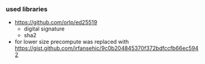 ### used libraries

  * https://github.com/orlp/ed25519
    * digital signature
    * sha2
  * for lower size precompute was replaced with https://gist.github.com/irfansehic/9c0b204845370f372bdfccfb66ec5942
